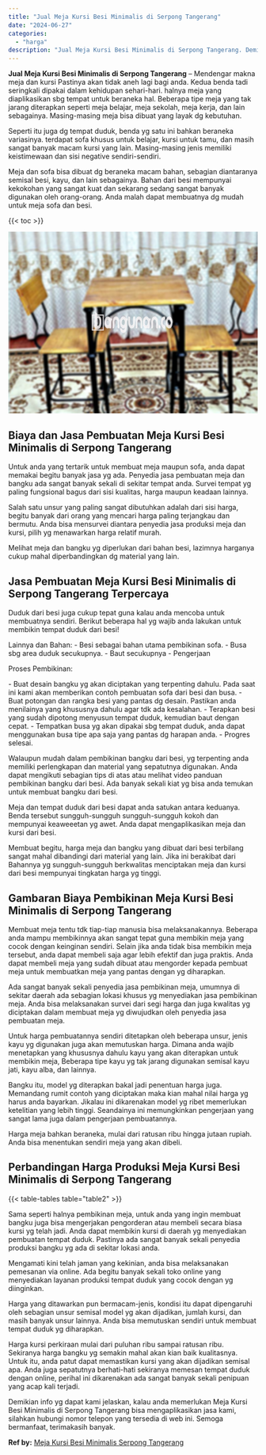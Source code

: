```yaml
---
title: "Jual Meja Kursi Besi Minimalis di Serpong Tangerang"
date: "2024-06-27"
categories: 
  - "harga"
description: "Jual Meja Kursi Besi Minimalis di Serpong Tangerang. Demikian info yg dapat kami jelaskan, kalau anda memerlukan Meja Kursi Besi Minimalis di Serpong Tangera..."
---
```


**Jual Meja Kursi Besi Minimalis di Serpong Tangerang** – Mendengar makna meja dan kursi Pastinya akan tidak aneh lagi bagi anda. Kedua benda tadi seringkali dipakai dalam kehidupan sehari-hari. halnya meja yang diaplikasikan sbg tempat untuk beraneka hal. Beberapa tipe meja yang tak jarang diterapkan seperti meja belajar, meja sekolah, meja kerja, dan lain sebagainya. Masing-masing meja bisa dibuat yang layak dg kebutuhan.

Seperti itu juga dg tempat duduk, benda yg satu ini bahkan beraneka variasinya. terdapat sofa khusus untuk belajar, kursi untuk tamu, dan masih sangat banyak macam kursi yang lain. Masing-masing jenis memiliki keistimewaan dan sisi negative sendiri-sendiri.

Meja dan sofa bisa dibuat dg beraneka macam bahan, sebagian diantaranya semisal besi, kayu, dan lain sebagainya. Bahan dari besi mempunyai kekokohan yang sangat kuat dan sekarang sedang sangat banyak digunakan oleh orang-orang. Anda malah dapat membuatnya dg mudah untuk meja sofa dan besi.

{{< toc >}}

![Jual Meja Kursi Besi Minimalis di Serpong Tangerang](/images/jual-meja-besi-murah08.png)

## Biaya dan Jasa Pembuatan Meja Kursi Besi Minimalis di Serpong Tangerang

Untuk anda yang tertarik untuk membuat meja maupun sofa, anda dapat memakai begitu banyak jasa yg ada. Penyedia jasa pembuatan meja dan bangku ada sangat banyak sekali di sekitar tempat anda. Survei tempat yg paling fungsional bagus dari sisi kualitas, harga maupun keadaan lainnya.

Salah satu unsur yang paling sangat dibutuhkan adalah dari sisi harga, begitu banyak dari orang yang mencari harga paling terjangkau dan bermutu. Anda bisa mensurvei diantara penyedia jasa produksi meja dan kursi, pilih yg menawarkan harga relatif murah.

Melihat meja dan bangku yg diperlukan dari bahan besi, lazimnya harganya cukup mahal diperbandingkan dg material yang lain.

## Jasa Pembuatan Meja Kursi Besi Minimalis di Serpong Tangerang Terpercaya

Duduk dari besi juga cukup tepat guna kalau anda mencoba untuk membuatnya sendiri. Berikut beberapa hal yg wajib anda lakukan untuk membikin tempat duduk dari besi!

Lainnya dan Bahan: - Besi sebagai bahan utama pembikinan sofa. - Busa sbg area duduk secukupnya. - Baut secukupnya - Pengerjaan

Proses Pembikinan:

\- Buat desain bangku yg akan diciptakan yang terpenting dahulu. Pada saat ini kami akan memberikan contoh pembuatan sofa dari besi dan busa. - Buat potongan dan rangka besi yang pantas dg desain. Pastikan anda menilainya yang khususnya dahulu agar tdk ada kesalahan. - Terapkan besi yang sudah dipotong menyusun tempat duduk, kemudian baut dengan cepat. - Tempatkan busa yg akan dipakai sbg tempat duduk, anda dapat menggunakan busa tipe apa saja yang pantas dg harapan anda. - Progres selesai.

Walaupun mudah dalam pembikinan bangku dari besi, yg terpenting anda memiliki perlengkapan dan material yang sepatutnya digunakan. Anda dapat mengikuti sebagian tips di atas atau melihat video panduan pembikinan bangku dari besi. Ada banyak sekali kiat yg bisa anda temukan untuk membuat bangku dari besi.

Meja dan tempat duduk dari besi dapat anda satukan antara keduanya. Benda tersebut sungguh-sungguh sungguh-sungguh kokoh dan mempunyai keaweeetan yg awet. Anda dapat mengaplikasikan meja dan kursi dari besi.

Membuat begitu, harga meja dan bangku yang dibuat dari besi terbilang sangat mahal dibandingi dari material yang lain. Jika ini berakibat dari Bahannya yg sungguh-sungguh berkwalitas menciptakan meja dan kursi dari besi mempunyai tingkatan harga yg tinggi.

## Gambaran Biaya Pembikinan Meja Kursi Besi Minimalis di Serpong Tangerang

Membuat meja tentu tdk tiap-tiap manusia bisa melaksanakannya. Beberapa anda mampu membikinnya akan sangat tepat guna membikin meja yang cocok dengan keinginan sendiri. Selain jika anda tidak bisa membikin meja tersebut, anda dapat membeli saja agar lebih efektif dan juga praktis. Anda dapat membeli meja yang sudah dibuat atau mengorder kepada pembuat meja untuk membuatkan meja yang pantas dengan yg diharapkan.

Ada sangat banyak sekali penyedia jasa pembikinan meja, umumnya di sekitar daerah ada sebagian lokasi khusus yg menyediakan jasa pembikinan meja. Anda bisa melaksanakan survei dari segi harga dan juga kwalitas yg diciptakan dalam membuat meja yg diwujudkan oleh penyedia jasa pembuatan meja.

Untuk harga pembuatannya sendiri ditetapkan oleh beberapa unsur, jenis kayu yg digunakan juga akan memutuskan harga. Dimana anda wajib menetapkan yang khususnya dahulu kayu yang akan diterapkan untuk membikin meja, Beberapa tipe kayu yg tak jarang digunakan semisal kayu jati, kayu alba, dan lainnya.

Bangku itu, model yg diterapkan bakal jadi penentuan harga juga. Memandang rumit contoh yang diciptakan maka kian mahal nilai harga yg harus anda bayarkan. Jikalau ini dikarenakan model yg ribet memerlukan ketelitian yang lebih tinggi. Seandainya ini memungkinkan pengerjaan yang sangat lama juga dalam pengerjaan pembuatannya.

Harga meja bahkan beraneka, mulai dari ratusan ribu hingga jutaan rupiah. Anda bisa menentukan sendiri meja yang akan dibeli.

## Perbandingan Harga Produksi Meja Kursi Besi Minimalis di Serpong Tangerang

{{< table-tables table="table2" >}}

Sama seperti halnya pembikinan meja, untuk anda yang ingin membuat bangku juga bisa mengerjakan pengorderan atau membeli secara biasa kursi yg telah jadi. Anda dapat membikin kursi di daerah yg menyediakan pembuatan tempat duduk. Pastinya ada sangat banyak sekali penyedia produksi bangku yg ada di sekitar lokasi anda.

Mengamati kini telah jaman yang kekinian, anda bisa melaksanakan pemesanan via online. Ada begitu banyak sekali toko online yang menyediakan layanan produksi tempat duduk yang cocok dengan yg diinginkan.

Harga yang ditawarkan pun bermacam-jenis, kondisi itu dapat dipengaruhi oleh sebagian unsur semisal model yg akan dijadikan, jumlah kursi, dan masih banyak unsur lainnya. Anda bisa memutuskan sendiri untuk membuat tempat duduk yg diharapkan.

Harga kursi perkiraan mulai dari puluhan ribu sampai ratusan ribu. Sekiranya harga bangku yg semakin mahal akan kian baik kualitasnya. Untuk itu, anda patut dapat memastikan kursi yang akan dijadikan semisal apa. Anda juga sepatutnya berhati-hati sekiranya memesan tempat duduk dengan online, perihal ini dikarenakan ada sangat banyak sekali penipuan yang acap kali terjadi.

Demikian info yg dapat kami jelaskan, kalau anda memerlukan Meja Kursi Besi Minimalis di Serpong Tangerang bisa mengaplikasikan jasa kami, silahkan hubungi nomor telepon yang tersedia di web ini. Semoga bermanfaat, terimakasih banyak.

**Ref by:** [Meja Kursi Besi Minimalis Serpong Tangerang](https://id.wikipedia.org/wiki/Meja)
